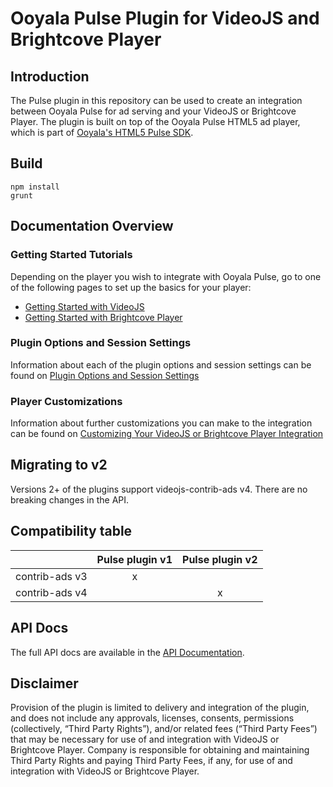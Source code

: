 # Ooyala Pulse Plugin for VideoJS and Brightcove Player

## Introduction
The Pulse plugin in this repository can be used to create an integration between Ooyala Pulse for ad serving and your VideoJS or Brightcove Player. The plugin is built on top of the Ooyala Pulse HTML5 ad player, which is part of [Ooyala's HTML5 Pulse SDK](http://pulse-sdks.ooyala.com/pulse-html5/latest/).

## Build
    npm install
    grunt


## Documentation Overview

### Getting Started Tutorials

Depending on the player you wish to integrate with Ooyala Pulse, go to one of the following pages to set up the basics for your player:
- [Getting Started with VideoJS](docs/videojs-getting-started.md)
- [Getting Started with Brightcove Player](docs/brightcove-getting-started.md)

### Plugin Options and Session Settings

Information about each of the plugin options and session settings can be found on [Plugin Options and Session Settings](docs/options-settings.md)

### Player Customizations

Information about further customizations you can make to the integration can be found on [Customizing Your VideoJS or Brightcove Player Integration](docs/player-customization.md)

## Migrating to v2

Versions 2+ of the plugins support videojs-contrib-ads v4. There are no breaking changes in the API.

## Compatibility table

|                | Pulse plugin v1 | Pulse plugin v2 |
|----------------|:---------------:|:---------------:|
| contrib-ads v3 |        x        |                 |
| contrib-ads v4 |                 |        x        |


## API Docs
The full API docs are available in the [API Documentation](docs/videojs-pulse.md).

## Disclaimer

Provision of the plugin is limited to delivery and integration of the plugin, and does not include any approvals, licenses, consents, permissions (collectively, “Third Party Rights”), and/or related fees (“Third Party Fees”) that may be necessary for use of and integration with VideoJS or Brightcove Player. Company is responsible for obtaining and maintaining Third Party Rights and paying Third Party Fees, if any, for use of and integration with VideoJS or Brightcove Player.
